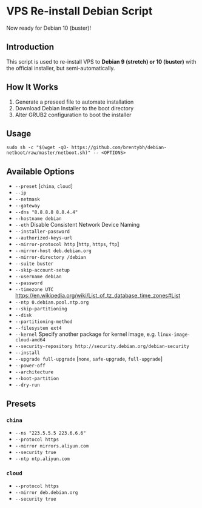 # VPS Re-install Debian Script

Now ready for Debian 10 (buster)!

## Introduction

This script is used to re-install VPS to **Debian 9 (stretch) or 10 (buster)** with the official installer, but semi-automatically.

## How It Works

1. Generate a preseed file to automate installation
2. Download Debian Installer to the boot directory
3. Alter GRUB2 configuration to boot the installer

## Usage

    sudo sh -c "$(wget -qO- https://github.com/brentybh/debian-netboot/raw/master/netboot.sh)" -- <OPTIONS>

## Available Options

 - `--preset` [`china`, `cloud`]
 - `--ip`
 - `--netmask`
 - `--gateway`
 - `--dns "8.8.8.8 8.8.4.4"`
 - `--hostname debian`
 - `--eth` Disable Consistent Network Device Naming
 - `--installer-password`
 - `--authorized-keys-url`
 - `--mirror-protocol http` [`http`, `https`, `ftp`]
 - `--mirror-host deb.debian.org`
 - `--mirror-directory /debian`
 - `--suite buster`
 - `--skip-account-setup`
 - `--username debian`
 - `--password`
 - `--timezone UTC` https://en.wikipedia.org/wiki/List_of_tz_database_time_zones#List
 - `--ntp 0.debian.pool.ntp.org`
 - `--skip-partitioning`
 - `--disk`
 - `--partitioning-method`
 - `--filesystem ext4`
 - `--kernel` Specify another package for kernel image, e.g. `linux-image-cloud-amd64`
 - `--security-repository http://security.debian.org/debian-security`
 - `--install`
 - `--upgrade full-upgrade` [`none`, `safe-upgrade`, `full-upgrade`]
 - `--power-off`
 - `--architecture`
 - `--boot-partition`
 - `--dry-run`

## Presets

### `china`

 - `--ns "223.5.5.5 223.6.6.6"`
 - `--protocol https`
 - `--mirror mirrors.aliyun.com`
 - `--security true`
 - `--ntp ntp.aliyun.com`

### `cloud`

 - `--protocol https`
 - `--mirror deb.debian.org`
 - `--security true`
